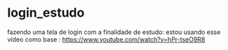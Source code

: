 # login_estudo
 fazendo uma tela de login com a finalidade de estudo: estou usando esse vídeo como base : https://www.youtube.com/watch?v=hPr-tseO9R8
